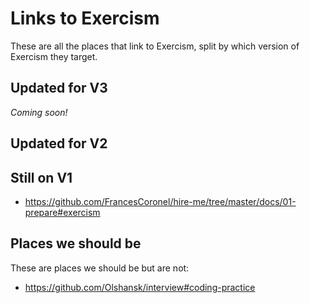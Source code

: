 # Links to Exercism

These are all the places that link to Exercism, split by which version of Exercism they target.

## Updated for V3

_Coming soon!_

## Updated for V2

## Still on V1

- https://github.com/FrancesCoronel/hire-me/tree/master/docs/01-prepare#exercism

## Places we should be

These are places we should be but are not:

- https://github.com/Olshansk/interview#coding-practice

